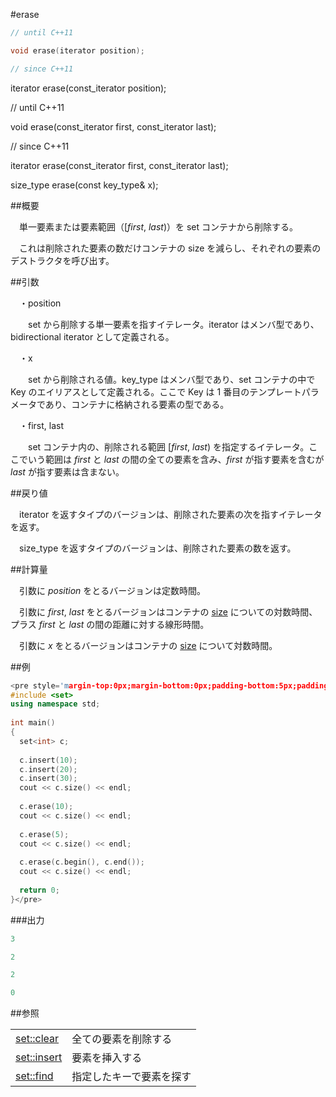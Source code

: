 #erase
```cpp
// until C++11

void erase(iterator position);

// since C++11
```

iterator erase(const_iterator position);


// until C++11

void erase(const_iterator first, const_iterator last);


// since C++11

iterator erase(const_iterator first, const_iterator last);



size_type erase(const key_type& x);




##概要

　単一要素または要素範囲（[<i>first</i>, <i>last</i>)）を set コンテナから削除する。


　これは削除された要素の数だけコンテナの size を減らし、それぞれの要素のデストラクタを呼び出す。


##引数

　・position

　　set から削除する単一要素を指すイテレータ。iterator はメンバ型であり、bidirectional iterator として定義される。


　・x

　　set から削除される値。key_type はメンバ型であり、set コンテナの中で Key のエイリアスとして定義される。ここで Key は 1 番目のテンプレートパラメータであり、コンテナに格納される要素の型である。


　・first, last

　　set コンテナ内の、削除される範囲 [<i>first</i>, <i>last</i>) を指定するイテレータ。ここでいう範囲は <i>first</i> と <i>last</i> の間の全ての要素を含み、<i>first</i> が指す要素を含むが <i>last</i> が指す要素は含まない。


##戻り値

　iterator を返すタイプのバージョンは、削除された要素の次を指すイテレータを返す。

　size_type を返すタイプのバージョンは、削除された要素の数を返す。　


##計算量

　引数に <i>position</i> をとるバージョンは定数時間。

　引数に <i>first</i>, <i>last</i> をとるバージョンはコンテナの [size](/reference/set/size.md) についての対数時間、プラス <i>first</i> と <i>last</i> の間の距離に対する線形時間。

　引数に <i>x</i> をとるバージョンはコンテナの [size](/reference/set/size.md) について対数時間。


##例

```cpp
<pre style='margin-top:0px;margin-bottom:0px;padding-bottom:5px;padding-top:3px;padding-left:10px;line-height:normal;background-color:rgb(240,240,240)'>#include <iostream>
#include <set>
using namespace std;
 
int main()
{
  set<int> c;
 
  c.insert(10);
  c.insert(20);
  c.insert(30);
  cout << c.size() << endl;
 
  c.erase(10);
  cout << c.size() << endl;
 
  c.erase(5);
  cout << c.size() << endl;
 
  c.erase(c.begin(), c.end());
  cout << c.size() << endl;
  
  return 0;
}</pre>
```

###出力

```cpp
3

2

2

0
```

##参照


| | |
|---------------------------------------------------------------------------------------|--------------------------------------|
| [set::clear](/reference/set/clear.md) | 全ての要素を削除する |
| [set::insert](/reference/set/insert.md) | 要素を挿入する |
| [set::find](/reference/set/find.md) | 指定したキーで要素を探す |




